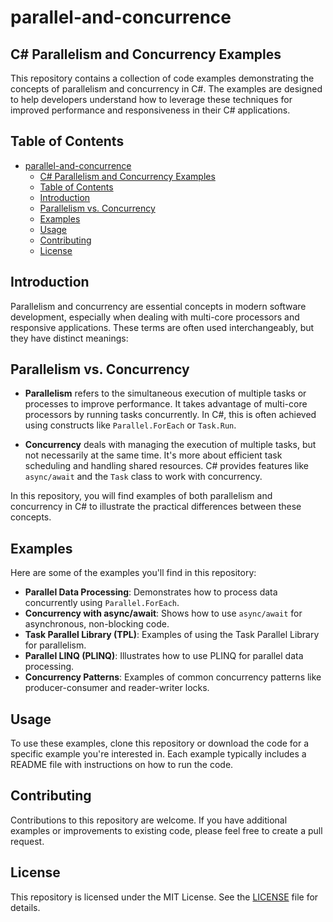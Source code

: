 # parallel-and-concurrence

## C# Parallelism and Concurrency Examples

This repository contains a collection of code examples demonstrating the concepts of parallelism and concurrency in C#. The examples are designed to help developers understand how to leverage these techniques for improved performance and responsiveness in their C# applications.

## Table of Contents

- [parallel-and-concurrence](#parallel-and-concurrence)
  - [C# Parallelism and Concurrency Examples](#c-parallelism-and-concurrency-examples)
  - [Table of Contents](#table-of-contents)
  - [Introduction](#introduction)
  - [Parallelism vs. Concurrency](#parallelism-vs-concurrency)
  - [Examples](#examples)
  - [Usage](#usage)
  - [Contributing](#contributing)
  - [License](#license)

## Introduction

Parallelism and concurrency are essential concepts in modern software development, especially when dealing with multi-core processors and responsive applications. These terms are often used interchangeably, but they have distinct meanings:

## Parallelism vs. Concurrency

- **Parallelism** refers to the simultaneous execution of multiple tasks or processes to improve performance. It takes advantage of multi-core processors by running tasks concurrently. In C#, this is often achieved using constructs like `Parallel.ForEach` or `Task.Run`.

- **Concurrency** deals with managing the execution of multiple tasks, but not necessarily at the same time. It's more about efficient task scheduling and handling shared resources. C# provides features like `async/await` and the `Task` class to work with concurrency.

In this repository, you will find examples of both parallelism and concurrency in C# to illustrate the practical differences between these concepts.

## Examples

Here are some of the examples you'll find in this repository:

- **Parallel Data Processing**: Demonstrates how to process data concurrently using `Parallel.ForEach`.
- **Concurrency with async/await**: Shows how to use `async/await` for asynchronous, non-blocking code.
- **Task Parallel Library (TPL)**: Examples of using the Task Parallel Library for parallelism.
- **Parallel LINQ (PLINQ)**: Illustrates how to use PLINQ for parallel data processing.
- **Concurrency Patterns**: Examples of common concurrency patterns like producer-consumer and reader-writer locks.

## Usage

To use these examples, clone this repository or download the code for a specific example you're interested in. Each example typically includes a README file with instructions on how to run the code.

## Contributing

Contributions to this repository are welcome. If you have additional examples or improvements to existing code, please feel free to create a pull request.

## License

This repository is licensed under the MIT License. See the [LICENSE](LICENSE) file for details.
